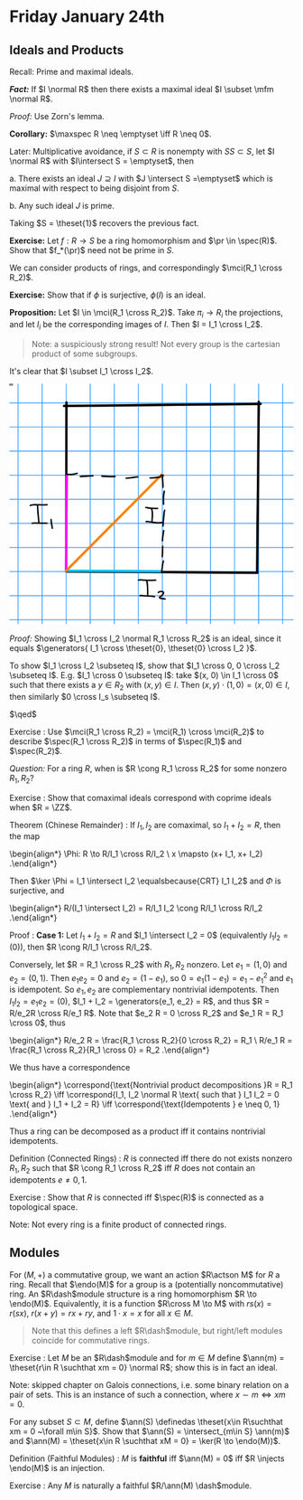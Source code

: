 # Friday January 24th

## Ideals and Products 

Recall: 
Prime and maximal ideals.

***Fact:***
If $I \normal R$ then there exists a maximal ideal $I \subset \mfm \normal R$.

*Proof:*
Use Zorn's lemma.

**Corollary:**
$\maxspec R \neq \emptyset \iff R \neq 0$.


Later:
Multiplicative avoidance, if $S \subset R$ is nonempty with $SS\subset S$, let $I \normal R$ with $I\intersect S = \emptyset$, then

a. There exists an ideal $J \supseteq I$ with $J \intersect S =\emptyset$ which is maximal with respect to being disjoint from $S$.

b. Any such ideal $J$ is prime.

Taking $S = \theset{1}$ recovers the previous fact.

**Exercise:**
Let $f: R\to S$ be a ring homomorphism and $\pr \in \spec(R)$.
Show that $f_*(\pr)$ need not be prime in $S$.

We can consider products of rings, and correspondingly $\mci(R_1 \cross R_2)$.

**Exercise:**
Show that if $\phi$ is surjective, $\phi(I)$ is an ideal.

**Proposition:**
Let $I \in \mci(R_1 \cross R_2)$.
Take $\pi_i \to R_i$ the projections, and let $I_i$ be the corresponding images of $I$.
Then $I = I_1 \cross I_2$.

> Note: a suspiciously strong result! Not every group is the cartesian product of some subgroups.

It's clear that $I \subset I_1 \cross I_2$.

![Image](figures/2020-01-24-11:32.png)

*Proof:*
Showing $I_1 \cross I_2 \normal R_1 \cross R_2$ is an ideal, since it equals $\generators{ I_1 \cross \theset{0}, \theset{0} \cross I_2 }$.

To show $I_1 \cross I_2 \subseteq I$, show that $I_1 \cross 0, 0 \cross I_2 \subseteq I$.
E.g. $I_1 \cross 0 \subseteq I$: take $(x, 0) \in I_1 \cross 0$ such that there exists a $y\in R_2$ with $(x, y) \in I$.
Then $(x, y) \cdot (1, 0) = (x, 0) \in I$, then similarly $0 \cross I_s \subseteq I$.

$\qed$

Exercise
: Use $\mci(R_1 \cross R_2) = \mci(R_1) \cross \mci(R_2)$ to describe $\spec(R_1 \cross R_2)$ in terms of $\spec(R_1)$ and $\spec(R_2)$.

*Question:*
For a ring $R$, when is $R \cong R_1 \cross R_2$ for some nonzero $R_1, R_2$?


Exercise
: Show that comaximal ideals correspond with coprime ideals when $R = \ZZ$.

Theorem (Chinese Remainder)
: If $I_1, I_2$ are comaximal, so $I_1 + I_2 = R$, then the map

  \begin{align*}
  \Phi: R \to R/I_1 \cross R/I_2 \\
  x \mapsto (x+ I_1, x+ I_2)
  .\end{align*}

  Then $\ker \Phi = I_1 \intersect I_2 \equalsbecause{CRT} I_1 I_2$ and $\Phi$ is surjective, and

  \begin{align*}
  R/(I_1 \intersect I_2) = R/I_1 I_2 \cong R/I_1 \cross R/I_2
  .\end{align*}


Proof
: **Case 1:**
  Let $I_1 + I_2 = R$ and $I_1 \intersect I_2 = 0$ (equivalently $I_1 I_2 = (0)$), then $R \cong R/I_1 \cross R/I_2$.

  Conversely, let $R = R_1 \cross R_2$ with $R_1, R_2$ nonzero.
  Let $e_1 = (1, 0)$ and $e_2 = (0, 1)$.
  Then $e_1 e_2 = 0$ and $e_2 = (1 - e_1)$, so $0 = e_1(1 - e_1) = e_1 - e_1^2$ and $e_1$ is idempotent.
  So $e_1, e_2$ are complementary nontrivial idempotents.
  Then $I_1 I_2 = e_1 e_2 = (0)$, $I_1 + I_2 = \generators{e_1, e_2} = R$, and thus $R = R/e_2R \cross R/e_1 R$.
  Note that $e_2 R = 0 \cross R_2$ and $e_1 R = R_1 \cross 0$, thus

  \begin{align*}
  R/e_2 R = \frac{R_1 \cross R_2}{0 \cross R_2} = R_1 \\
  R/e_1 R = \frac{R_1 \cross R_2}{R_1 \cross 0} = R_2
  .\end{align*}

We thus have a correspondence

\begin{align*}
\correspond{\text{Nontrivial product decompositions }R = R_1 \cross R_2} 
\iff
\correspond{I_1, I_2 \normal R \text{ such that } I_1 I_2 = 0 \text{ and } I_1 + I_2 = R}
\iff 
\correspond{\text{Idempotents } e \neq 0, 1}
.\end{align*}

Thus a ring can be decomposed as a product iff it contains nontrivial idempotents.

Definition (Connected Rings)
: $R$ is connected iff there do not exists nonzero $R_1, R_2$ such that $R \cong R_1 \cross R_2$ iff $R$ does not contain an idempotents $e\neq 0, 1$.

Exercise
: Show that $R$ is connected iff $\spec(R)$ is connected as a topological space.

Note:
Not every ring is a finite product of connected rings.

## Modules

For $(M, +)$ a commutative group, we want an action $R\actson M$ for $R$ a ring.
Recall that $\endo(M)$ for a group is a (potentially noncommutative) ring.
An $R\dash$module structure is a ring homomorphism $R \to \endo(M)$.
Equivalently, it is a function $R\cross M \to M$ with $rs(x) = r(sx)$, $r(x+y) = rx + ry$, and $1\cdot x = x$ for all $x\in M$.

> Note that this defines a left $R\dash$module, but right/left modules coincide for commutative rings.

Exercise
: Let $M$ be an $R\dash$module and for $m\in M$ define $\ann(m) = \theset{r\in R \suchthat xm = 0} \normal R$; show this is in fact an ideal.

Note: skipped chapter on Galois connections, i.e. some binary relation on a pair of sets. This is an instance of such a connection, where $x\sim m \iff xm = 0$.

For any subset $S \subset M$, define $\ann(S) \definedas \theset{x\in R\suchthat xm = 0 ~\forall m\in S}$.
Show that $\ann(S) = \intersect_{m\in S} \ann(m)$ and $\ann(M) = \theset{x\in R \suchthat xM = 0} = \ker(R \to \endo(M))$.

Definition (Faithful Modules)
: $M$ is **faithful** iff $\ann(M) = 0$ iff $R \injects \endo(M)$ is an injection.

Exercise
: Any $M$ is naturally a faithful $R/\ann(M) \dash$module.

